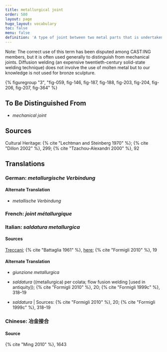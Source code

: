 ```yaml
---
title: metallurgical joint
order: 580
layout: page
hugo_layout: vocabulary
toc: false
menu: false
definition: 'A type of joint between two metal parts that is undertaken using molten metal. Examples of metallurgical joints include those made using {% def "welding" %}, {% def "brazing" %}, {% def "soldering" %}, and interlock casting.'
---
```


<div class="backmatter">
Note: The correct use of this term has been disputed among CAST:ING members, but it is often used generally to distinguish from mechanical joints. Diffusion welding (an expensive twentieth-century solid-state welding technique) does not involve the use of molten metal but to our knowledge is not used for bronze sculpture.
</div>

{% figuregroup "3", "fig-059, fig-146, fig-187, fig-188, fig-203, fig-204, fig-206, fig-207, fig-364" %}

## To Be Distinguished From

- *mechanical joint*

## Sources

Cultural Heritage: {% cite "Lechtman and Steinberg 1970" %}; {% cite "Dillon 2002" %}, 299; {% cite "Tzachou-Alexandri 2000" %}, 92

## Translations

<div class="accordion">

### **German**: *metallurgische Verbindung*

#### Alternate Translation

- *metallische Verbindung*

### **French**: *joint métallurgique*

### **Italian**: *saldatura metallurgica*

#### Sources

[Treccani](https://www.treccani.it/vocabolario/saldatura/); {% cite "Battaglia 1961" %}, [here](http://www.gdli.it/pdf_viewer/Scripts/pdf.js/web/viewer.asp?file=/PDF/GDLI17/GDLI_17_ocr_395.pdf&parola=saldatura); {% cite "Formigli 2010" %}, 19

#### Alternate Translation

- *giunzione metallurgica*

- *saldatura* ((metallurgica) per colata; flow fusion welding [used in antiquity]); {% cite "Formigli 2010" %}, 20; {% cite "Formigli 1999c" %}, 318–19

- *saldatura* | Sources: {% cite "Formigli 2010" %}, 20; {% cite "Formigli 1999c" %}, 318–19

### **Chinese**: 冶金接合

#### Source

{% cite "Ming 2010" %}, 1643

</div>
